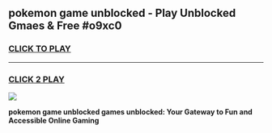 
## pokemon game unblocked - Play Unblocked Gmaes & Free #o9xc0
<h3>
<a href="https://premium.freeplayer.one?title=pokemon_game_unblocked&ref=03M">CLICK TO PLAY</a></h3>
<hr>

<h3>
<a href="https://premium.freeplayer.one?title=pokemon_game_unblocked&ref=03M">CLICK 2 PLAY</a>
  
</h3>

<a href="https://premium.freeplayer.one?title=pokemon_game_unblocked&ref=03M"><img src="https://clearcache.store/games.png"></a>


**pokemon game unblocked games unblocked: Your Gateway to Fun and Accessible Online Gaming**
